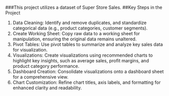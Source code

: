 ###This project utilizes a dataset of Super Store Sales.
##Key Steps in the Project
1. Data Cleaning: Identify and remove duplicates, and standardize categorical data (e.g., product categories, customer segments).
2. Create Working Sheet: Copy raw data to a working sheet for manipulation, ensuring the original data remains unaltered.
3. Pivot Tables: Use pivot tables to summarize and analyze key sales data for visualization.
4. Visualizations: Create visualizations using recommended charts to highlight key insights, such as average sales, profit margins, and product category performance.
5. Dashboard Creation: Consolidate visualizations onto a dashboard sheet for a comprehensive view.
6. Chart Customization: Refine chart titles, axis labels, and formatting for enhanced clarity and readability.
